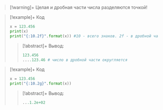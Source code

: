 > [!warning]+ Целая и дробная части числа разделяются точкой!

> [!example]+ Код
> ```python
> x = 123.456
> print(x)
> print("{:10.2f}".format(x)) #10 - всего знаков. 2f - в дробной части знаков
> ```
> > [!abstract]+ Вывод:
> > ```py
> > 123.456
> > ....123.46 # число в дробной части округляется
> > ```

> [!example]+ Код
> ```python
> x = 123.456
> print("{:10.2g}".format(x))
> ```
> > [!abstract]+ Вывод:
> > ```py
> > ...1.2e+02
> > ```






